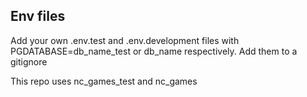 ## Env files

Add your own .env.test and .env.development files with PGDATABASE=db_name_test or db_name respectively.
Add them to a gitignore

This repo uses nc_games_test and nc_games
